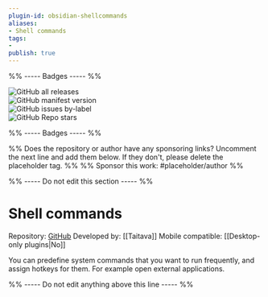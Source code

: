```yaml
---
plugin-id: obsidian-shellcommands
aliases:
- Shell commands
tags: 
- 
publish: true
---
```


%% ----- Badges ----- %%

![GitHub all releases](https://img.shields.io/github/downloads/Taitava/obsidian-shellcommands/total?color=573E7A&logo=github&style=for-the-badge)   
![GitHub manifest version](https://img.shields.io/github/manifest-json/v/Taitava/obsidian-shellcommands?color=573E7A&logo=github&style=for-the-badge)   
![GitHub issues by-label](https://img.shields.io/github/issues/Taitava/obsidian-shellcommands/help%20wanted?color=573E7A&logo=github&style=for-the-badge)   
![GitHub Repo stars](https://img.shields.io/github/stars/Taitava/obsidian-shellcommands?color=573E7A&logo=github&style=for-the-badge)

%% ----- Badges ----- %%

%% Does the repository or author have any sponsoring links? Uncomment the next line and add them below. If they don't, please delete the placeholder tag. %%
%% Sponsor this work: #placeholder/author %%

%% ----- Do not edit this section ----- %%

# Shell commands

Repository: [GitHub](https://github.com/Taitava/obsidian-shellcommands)
Developed by: [[Taitava]]
Mobile compatible: [[Desktop-only plugins|No]]

You can predefine system commands that you want to run frequently, and assign hotkeys for them. For example open external applications.

%% ----- Do not edit anything above this line ----- %% 
